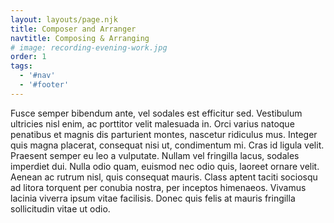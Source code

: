```yaml
---
layout: layouts/page.njk
title: Composer and Arranger
navtitle: Composing & Arranging
# image: recording-evening-work.jpg
order: 1
tags:
  - '#nav'
  - '#footer'
---
```


Fusce semper bibendum ante, vel sodales est efficitur sed. Vestibulum ultricies nisl enim, ac porttitor velit malesuada in. Orci varius natoque penatibus et magnis dis parturient montes, nascetur ridiculus mus. Integer quis magna placerat, consequat nisi ut, condimentum mi. Cras id ligula velit. Praesent semper eu leo a vulputate. Nullam vel fringilla lacus, sodales imperdiet dui. Nulla odio quam, euismod nec odio quis, laoreet ornare velit. Aenean ac rutrum nisl, quis consequat mauris. Class aptent taciti sociosqu ad litora torquent per conubia nostra, per inceptos himenaeos. Vivamus lacinia viverra ipsum vitae facilisis. Donec quis felis at mauris fringilla sollicitudin vitae ut odio.